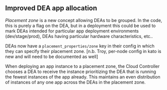 ## Improved DEA app allocation

*Placement zone* is a new concept allowing DEAs to be grouped. In the code, this is purely a flag on the DEA, but in a deployment this could be used to mark DEAs intended for particular app deployment environments (dev/stage/prod), DEAs having particular hardware characteristics, etc..

DEAs now have a `placement_properties/zone` key in their config in which they can specify their placement zone. [n.b. Troy, per-node config in kato is new and will need to be documented as well]

When deploying an app instance to a placement zone, the Cloud Controller chooses a DEA to receive the instance prioritizing the DEA that is running the fewest instances of the app already. This maintains an even distribution of instances of any one app across the DEAs in the placement zone.